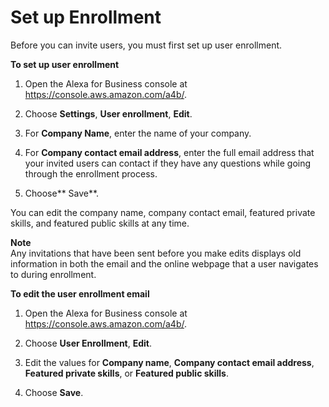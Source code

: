 # Set up Enrollment<a name="enroll-users"></a>

Before you can invite users, you must first set up user enrollment\. 

**To set up user enrollment**

1. Open the Alexa for Business console at [https://console\.aws\.amazon\.com/a4b/](https://console.aws.amazon.com/a4b/)\.

1. Choose **Settings**, **User enrollment**, **Edit**\.

1. For **Company Name**, enter the name of your company\.

1. For **Company contact email address**, enter the full email address that your invited users can contact if they have any questions while going through the enrollment process\.

1. Choose** Save**\.

You can edit the company name, company contact email, featured private skills, and featured public skills at any time\.

**Note**  
Any invitations that have been sent before you make edits displays old information in both the email and the online webpage that a user navigates to during enrollment\. 

**To edit the user enrollment email**

1. Open the Alexa for Business console at [https://console\.aws\.amazon\.com/a4b/](https://console.aws.amazon.com/a4b/)\.

1. Choose **User Enrollment**, **Edit**\.

1. Edit the values for **Company name**, **Company contact email address**, **Featured private skills**, or **Featured public skills**\.

1. Choose **Save**\.